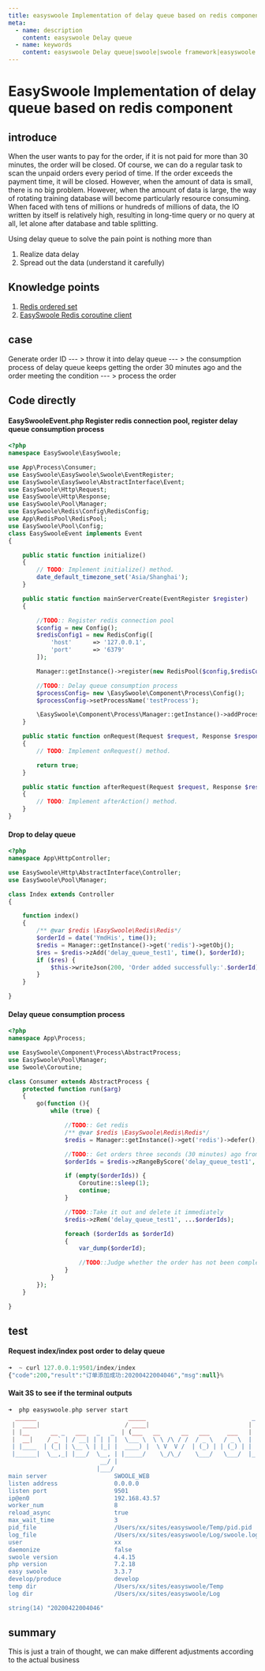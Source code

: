 ```yaml
---
title: easyswoole Implementation of delay queue based on redis component
meta:
  - name: description
    content: easyswoole Delay queue
  - name: keywords
    content: easyswoole Delay queue|swoole|swoole framework|easyswoole framework
---
```


# EasySwoole Implementation of delay queue based on redis component

## introduce

When the user wants to pay for the order, if it is not paid for more than 30 minutes, the order will be closed. Of course, we can do a regular task to scan the unpaid orders every period of time. If the order exceeds the payment time, it will be closed. However, when the amount of data is small, there is no big problem. However, when the amount of data is large, the way of rotating training database will become particularly resource consuming. When faced with tens of millions or hundreds of millions of data, the IO written by itself is relatively high, resulting in long-time query or no query at all, let alone after database and table splitting.

Using delay queue to solve the pain point is nothing more than

1. Realize data delay
2. Spread out the data (understand it carefully)

## Knowledge points

1. [Redis ordered set](https://www.runoob.com/redis/redis-sorted-sets.html)
2. [EasySwoole Redis coroutine client](http://www.easyswoole.com/Cn/Components/Redis/introduction.html)

## case

Generate order ID --- > throw it into delay queue --- > the consumption process of delay queue keeps getting the order 30 minutes ago and the order meeting the condition --- > process the order

## Code directly

#### EasySwooleEvent.php  Register redis connection pool, register delay queue consumption process

````php
<?php
namespace EasySwoole\EasySwoole;

use App\Process\Consumer;
use EasySwoole\EasySwoole\Swoole\EventRegister;
use EasySwoole\EasySwoole\AbstractInterface\Event;
use EasySwoole\Http\Request;
use EasySwoole\Http\Response;
use EasySwoole\Pool\Manager;
use EasySwoole\Redis\Config\RedisConfig;
use App\RedisPool\RedisPool;
use EasySwoole\Pool\Config;
class EasySwooleEvent implements Event
{

    public static function initialize()
    {
        // TODO: Implement initialize() method.
        date_default_timezone_set('Asia/Shanghai');
    }

    public static function mainServerCreate(EventRegister $register)
    {

        //TODO:: Register redis connection pool
        $config = new Config();
        $redisConfig1 = new RedisConfig([
            'host'      => '127.0.0.1',
            'port'      => '6379'
        ]);

        Manager::getInstance()->register(new RedisPool($config,$redisConfig1),'redis');

        //TODO:: Delay queue consumption process
        $processConfig= new \EasySwoole\Component\Process\Config();
        $processConfig->setProcessName('testProcess');

        \EasySwoole\Component\Process\Manager::getInstance()->addProcess(new Consumer($processConfig));
    }

    public static function onRequest(Request $request, Response $response): bool
    {
        // TODO: Implement onRequest() method.

        return true;
    }

    public static function afterRequest(Request $request, Response $response): void
    {
        // TODO: Implement afterAction() method.
    }
}

````

#### Drop to delay queue

````php
<?php
namespace App\HttpController;

use EasySwoole\Http\AbstractInterface\Controller;
use EasySwoole\Pool\Manager;

class Index extends Controller
{

    function index()
    {
        /** @var $redis \EasySwoole\Redis\Redis*/
        $orderId = date('YmdHis', time());
        $redis = Manager::getInstance()->get('redis')->getObj();
        $res = $redis->zAdd('delay_queue_test1', time(), $orderId);
        if ($res) {
            $this->writeJson(200, 'Order added successfully:'.$orderId);
        }
    }

}
````

#### Delay queue consumption process

````php
<?php
namespace App\Process;

use EasySwoole\Component\Process\AbstractProcess;
use EasySwoole\Pool\Manager;
use Swoole\Coroutine;

class Consumer extends AbstractProcess {
    protected function run($arg)
    {
        go(function (){
            while (true) {

                //TODO:: Get redis
                /** @var $redis \EasySwoole\Redis\Redis*/
                $redis = Manager::getInstance()->get('redis')->defer();

                //TODO:: Get orders three seconds (30 minutes) ago from the ordered set
                $orderIds = $redis->zRangeByScore('delay_queue_test1', 0, time()-3, ['withscores' => TRUE]);

                if (empty($orderIds)) {
                    Coroutine::sleep(1);
                    continue;
                }

                //TODO::Take it out and delete it immediately
                $redis->zRem('delay_queue_test1', ...$orderIds);

                foreach ($orderIds as $orderId)
                {
                    var_dump($orderId);

                    //TODO::Judge whether the order has not been completed 30 minutes later and deal with it accordingly
                }
            }
        });
    }

}
````

## test 

#### Request index/index post order to delay queue

````php
➜  ~ curl 127.0.0.1:9501/index/index
{"code":200,"result":"订单添加成功:20200422004046","msg":null}%
````

#### Wait 3S to see if the terminal outputs

````php
➜  php easyswoole.php server start
  ______                          _____                              _
 |  ____|                        / ____|                            | |
 | |__      __ _   ___   _   _  | (___   __      __   ___     ___   | |   ___
 |  __|    / _` | / __| | | | |  \___ \  \ \ /\ / /  / _ \   / _ \  | |  / _ \
 | |____  | (_| | \__ \ | |_| |  ____) |  \ V  V /  | (_) | | (_) | | | |  __/
 |______|  \__,_| |___/  \__, | |_____/    \_/\_/    \___/   \___/  |_|  \___|
                          __/ |
                         |___/
main server                   SWOOLE_WEB
listen address                0.0.0.0
listen port                   9501
ip@en0                        192.168.43.57
worker_num                    8
reload_async                  true
max_wait_time                 3
pid_file                      /Users/xx/sites/easyswoole/Temp/pid.pid
log_file                      /Users/xx/sites/easyswoole/Log/swoole.log
user                          xx
daemonize                     false
swoole version                4.4.15
php version                   7.2.18
easy swoole                   3.3.7
develop/produce               develop
temp dir                      /Users/xx/sites/easyswoole/Temp
log dir                       /Users/xx/sites/easyswoole/Log

string(14) "20200422004046"
````

## summary

This is just a train of thought, we can make different adjustments according to the actual business
